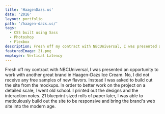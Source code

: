 ```yaml
---
title: 'HaagenDazs.us'
date: '2016'
layout: portfolio
path: '/haagen-dazs.us/'
tags:
  - CSS built using Sass
  - Photoshop
  - Flexbox
description: Fresh off my contract with NBCUniversal, I was presented an opportunity to work with another great brand in Haagen-Dazs Ice Cream.
featuredImage: 21.png
employer: Vertical Latency
---
```


Fresh off my contract with NBCUniversal, I was presented an opportunity to work with another great brand in Haagen-Dazs Ice Cream. No, I did not receive any free samples of new flavors. Instead I was asked to build out the site from the mockups. In order to better work on the project on a detailed scale, I went old school. I printed out the designs and the interaction notes. 21 blueprint sized rolls of paper later, I was able to meticulously build out the site to be responsive and bring the brand's web site into the modern age.
